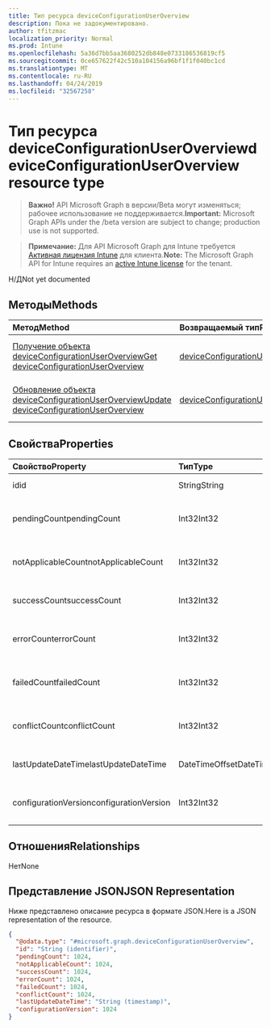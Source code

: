 ```yaml
---
title: Тип ресурса deviceConfigurationUserOverview
description: Пока не задокументировано.
author: tfitzmac
localization_priority: Normal
ms.prod: Intune
ms.openlocfilehash: 5a36d7bb5aa3680252db848e0733186536819cf5
ms.sourcegitcommit: 0ce657622f42c510a104156a96bf1f1f040bc1cd
ms.translationtype: MT
ms.contentlocale: ru-RU
ms.lasthandoff: 04/24/2019
ms.locfileid: "32567258"
---
```

# <a name="deviceconfigurationuseroverview-resource-type"></a><span data-ttu-id="67c09-103">Тип ресурса deviceConfigurationUserOverview</span><span class="sxs-lookup"><span data-stu-id="67c09-103">deviceConfigurationUserOverview resource type</span></span>

> <span data-ttu-id="67c09-104">**Важно!** API Microsoft Graph в версии/Beta могут изменяться; рабочее использование не поддерживается.</span><span class="sxs-lookup"><span data-stu-id="67c09-104">**Important:** Microsoft Graph APIs under the /beta version are subject to change; production use is not supported.</span></span>

> <span data-ttu-id="67c09-105">**Примечание:** Для API Microsoft Graph для Intune требуется [Активная лицензия Intune](https://go.microsoft.com/fwlink/?linkid=839381) для клиента.</span><span class="sxs-lookup"><span data-stu-id="67c09-105">**Note:** The Microsoft Graph API for Intune requires an [active Intune license](https://go.microsoft.com/fwlink/?linkid=839381) for the tenant.</span></span>

<span data-ttu-id="67c09-106">Н/Д</span><span class="sxs-lookup"><span data-stu-id="67c09-106">Not yet documented</span></span>

## <a name="methods"></a><span data-ttu-id="67c09-107">Методы</span><span class="sxs-lookup"><span data-stu-id="67c09-107">Methods</span></span>
|<span data-ttu-id="67c09-108">Метод</span><span class="sxs-lookup"><span data-stu-id="67c09-108">Method</span></span>|<span data-ttu-id="67c09-109">Возвращаемый тип</span><span class="sxs-lookup"><span data-stu-id="67c09-109">Return Type</span></span>|<span data-ttu-id="67c09-110">Описание</span><span class="sxs-lookup"><span data-stu-id="67c09-110">Description</span></span>|
|:---|:---|:---|
|[<span data-ttu-id="67c09-111">Получение объекта deviceConfigurationUserOverview</span><span class="sxs-lookup"><span data-stu-id="67c09-111">Get deviceConfigurationUserOverview</span></span>](../api/intune-deviceconfig-deviceconfigurationuseroverview-get.md)|[<span data-ttu-id="67c09-112">deviceConfigurationUserOverview</span><span class="sxs-lookup"><span data-stu-id="67c09-112">deviceConfigurationUserOverview</span></span>](../resources/intune-deviceconfig-deviceconfigurationuseroverview.md)|<span data-ttu-id="67c09-113">Чтение свойств и связей объекта [deviceConfigurationUserOverview](../resources/intune-deviceconfig-deviceconfigurationuseroverview.md).</span><span class="sxs-lookup"><span data-stu-id="67c09-113">Read properties and relationships of the [deviceConfigurationUserOverview](../resources/intune-deviceconfig-deviceconfigurationuseroverview.md) object.</span></span>|
|[<span data-ttu-id="67c09-114">Обновление объекта deviceConfigurationUserOverview</span><span class="sxs-lookup"><span data-stu-id="67c09-114">Update deviceConfigurationUserOverview</span></span>](../api/intune-deviceconfig-deviceconfigurationuseroverview-update.md)|[<span data-ttu-id="67c09-115">deviceConfigurationUserOverview</span><span class="sxs-lookup"><span data-stu-id="67c09-115">deviceConfigurationUserOverview</span></span>](../resources/intune-deviceconfig-deviceconfigurationuseroverview.md)|<span data-ttu-id="67c09-116">Обновление свойств объекта [deviceConfigurationUserOverview](../resources/intune-deviceconfig-deviceconfigurationuseroverview.md).</span><span class="sxs-lookup"><span data-stu-id="67c09-116">Update the properties of a [deviceConfigurationUserOverview](../resources/intune-deviceconfig-deviceconfigurationuseroverview.md) object.</span></span>|

## <a name="properties"></a><span data-ttu-id="67c09-117">Свойства</span><span class="sxs-lookup"><span data-stu-id="67c09-117">Properties</span></span>
|<span data-ttu-id="67c09-118">Свойство</span><span class="sxs-lookup"><span data-stu-id="67c09-118">Property</span></span>|<span data-ttu-id="67c09-119">Тип</span><span class="sxs-lookup"><span data-stu-id="67c09-119">Type</span></span>|<span data-ttu-id="67c09-120">Описание</span><span class="sxs-lookup"><span data-stu-id="67c09-120">Description</span></span>|
|:---|:---|:---|
|<span data-ttu-id="67c09-121">id</span><span class="sxs-lookup"><span data-stu-id="67c09-121">id</span></span>|<span data-ttu-id="67c09-122">String</span><span class="sxs-lookup"><span data-stu-id="67c09-122">String</span></span>|<span data-ttu-id="67c09-123">Ключ объекта.</span><span class="sxs-lookup"><span data-stu-id="67c09-123">Key of the entity.</span></span>|
|<span data-ttu-id="67c09-124">pendingCount</span><span class="sxs-lookup"><span data-stu-id="67c09-124">pendingCount</span></span>|<span data-ttu-id="67c09-125">Int32</span><span class="sxs-lookup"><span data-stu-id="67c09-125">Int32</span></span>|<span data-ttu-id="67c09-126">Количество ожидающих пользователей.</span><span class="sxs-lookup"><span data-stu-id="67c09-126">Number of pending Users</span></span>|
|<span data-ttu-id="67c09-127">notApplicableCount</span><span class="sxs-lookup"><span data-stu-id="67c09-127">notApplicableCount</span></span>|<span data-ttu-id="67c09-128">Int32</span><span class="sxs-lookup"><span data-stu-id="67c09-128">Int32</span></span>|<span data-ttu-id="67c09-129">Количество неприменимых пользователей</span><span class="sxs-lookup"><span data-stu-id="67c09-129">Number of not applicable users</span></span>|
|<span data-ttu-id="67c09-130">successCount</span><span class="sxs-lookup"><span data-stu-id="67c09-130">successCount</span></span>|<span data-ttu-id="67c09-131">Int32</span><span class="sxs-lookup"><span data-stu-id="67c09-131">Int32</span></span>|<span data-ttu-id="67c09-132">Количество успешных пользователей.</span><span class="sxs-lookup"><span data-stu-id="67c09-132">Number of succeeded Users</span></span>|
|<span data-ttu-id="67c09-133">errorCount</span><span class="sxs-lookup"><span data-stu-id="67c09-133">errorCount</span></span>|<span data-ttu-id="67c09-134">Int32</span><span class="sxs-lookup"><span data-stu-id="67c09-134">Int32</span></span>|<span data-ttu-id="67c09-135">Количество пользователей с ошибками.</span><span class="sxs-lookup"><span data-stu-id="67c09-135">Number of error Users</span></span>|
|<span data-ttu-id="67c09-136">failedCount</span><span class="sxs-lookup"><span data-stu-id="67c09-136">failedCount</span></span>|<span data-ttu-id="67c09-137">Int32</span><span class="sxs-lookup"><span data-stu-id="67c09-137">Int32</span></span>|<span data-ttu-id="67c09-138">Количество пользователей со сбоями.</span><span class="sxs-lookup"><span data-stu-id="67c09-138">Number of failed Users</span></span>|
|<span data-ttu-id="67c09-139">conflictCount</span><span class="sxs-lookup"><span data-stu-id="67c09-139">conflictCount</span></span>|<span data-ttu-id="67c09-140">Int32</span><span class="sxs-lookup"><span data-stu-id="67c09-140">Int32</span></span>|<span data-ttu-id="67c09-141">Количество пользователей в конфликте</span><span class="sxs-lookup"><span data-stu-id="67c09-141">Number of users in conflict</span></span>|
|<span data-ttu-id="67c09-142">lastUpdateDateTime</span><span class="sxs-lookup"><span data-stu-id="67c09-142">lastUpdateDateTime</span></span>|<span data-ttu-id="67c09-143">DateTimeOffset</span><span class="sxs-lookup"><span data-stu-id="67c09-143">DateTimeOffset</span></span>|<span data-ttu-id="67c09-144">Время последнего обновления.</span><span class="sxs-lookup"><span data-stu-id="67c09-144">Last update time</span></span>|
|<span data-ttu-id="67c09-145">configurationVersion</span><span class="sxs-lookup"><span data-stu-id="67c09-145">configurationVersion</span></span>|<span data-ttu-id="67c09-146">Int32</span><span class="sxs-lookup"><span data-stu-id="67c09-146">Int32</span></span>|<span data-ttu-id="67c09-147">Версия политики для этого обзора</span><span class="sxs-lookup"><span data-stu-id="67c09-147">Version of the policy for that overview</span></span>|

## <a name="relationships"></a><span data-ttu-id="67c09-148">Отношения</span><span class="sxs-lookup"><span data-stu-id="67c09-148">Relationships</span></span>
<span data-ttu-id="67c09-149">Нет</span><span class="sxs-lookup"><span data-stu-id="67c09-149">None</span></span>

## <a name="json-representation"></a><span data-ttu-id="67c09-150">Представление JSON</span><span class="sxs-lookup"><span data-stu-id="67c09-150">JSON Representation</span></span>
<span data-ttu-id="67c09-151">Ниже представлено описание ресурса в формате JSON.</span><span class="sxs-lookup"><span data-stu-id="67c09-151">Here is a JSON representation of the resource.</span></span>
<!-- {
  "blockType": "resource",
  "keyProperty": "id",
  "@odata.type": "microsoft.graph.deviceConfigurationUserOverview"
}
-->
``` json
{
  "@odata.type": "#microsoft.graph.deviceConfigurationUserOverview",
  "id": "String (identifier)",
  "pendingCount": 1024,
  "notApplicableCount": 1024,
  "successCount": 1024,
  "errorCount": 1024,
  "failedCount": 1024,
  "conflictCount": 1024,
  "lastUpdateDateTime": "String (timestamp)",
  "configurationVersion": 1024
}
```





